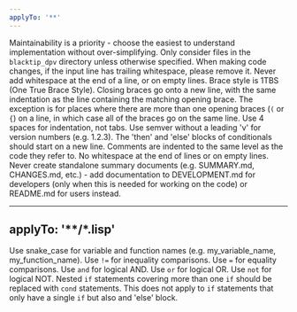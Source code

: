 ```yaml
---
applyTo: '**'
---
```

Maintainability is a priority - choose the easiest to  understand implementation without over-simplifying.
Only consider files in the `blacktip_dpv` directory unless otherwise specified.
When making code changes, if the input line has trailing whitespace, please remove it.
Never add whitespace at the end of a line, or on empty lines.
Brace style is 1TBS (One True Brace Style).
Closing braces go onto a new line, with the same indentation as the line containing the matching opening brace. The exception is for places where there are more than one opening braces (`(` or `{`) on a line, in which case all of the braces go on the same line.
Use 4 spaces for indentation, not tabs.
Use semver without a leading 'v' for version numbers (e.g. 1.2.3).
The 'then' and 'else' blocks of conditionals should start on a new line.
Comments are indented to the same level as the code they refer to.
No whitespace at the end of lines or on empty lines.
Never create standalone summary documents (e.g. SUMMARY.md, CHANGES.md, etc.) - add documentation to DEVELOPMENT.md for developers (only when this is needed for working on the code) or README.md for users instead.

---
applyTo: '**/*.lisp'
---
Use snake_case for variable and function names (e.g. my_variable_name, my_function_name).
Use `!=` for inequality comparisons.
Use `=` for equality comparisons.
Use `and` for logical AND.
Use `or` for logical OR.
Use `not` for logical NOT.
Nested `if` statements covering more than one `if` should be replaced with `cond` statements. This does not apply to `if` statements that only have a single `if` but also and 'else' block.
